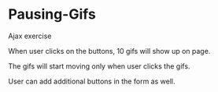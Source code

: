# Pausing-Gifs
Ajax exercise

When user clicks on the buttons, 10 gifs will show up on page.

The gifs will start moving only when user clicks the gifs.

User can add additional buttons in the form as well. 


